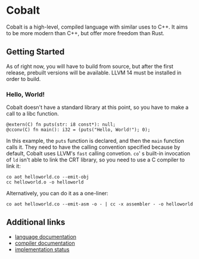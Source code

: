 # Cobalt
Cobalt is a high-level, compiled language with similar uses to C++. It aims to be more modern than C++, but offer more freedom than Rust.

## Getting Started
As of right now, you will have to build from source, but after the first release, prebuilt versions will be available. 
LLVM 14 must be installed in order to build.

### Hello, World!
Cobalt doesn't have a standard library at this point, so you have to make a call to a libc function.
```
@extern(C) fn puts(str: i8 const*): null;
@cconv(C) fn main(): i32 = (puts("Hello, World!"); 0);
```
In this example, the `puts` function is declared, and then the `main` function calls it. They need to have the calling convention specified because by default, Cobalt uses LLVM's `fast` calling convetion.
`co`' s built-in invocation of `ld` isn't able to link the CRT library, so you need to use a C compiler to link it:
```
co aot helloworld.co --emit-obj
cc helloworld.o -o helloworld
```
Alternatively, you can do it as a one-liner:
```
co aot helloworld.co --emit-asm -o - | cc -x assembler - -o helloworld
```
## Additional links
- [language documentation](./language)
- [compiler documentation](./compiler)
- [implementation status](./status)

